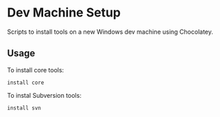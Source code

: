 # Dev Machine Setup

Scripts to install tools on a new Windows dev machine using Chocolatey.

## Usage

To install core tools:

```
install core
```

To instal Subversion tools:

```
install svn
```